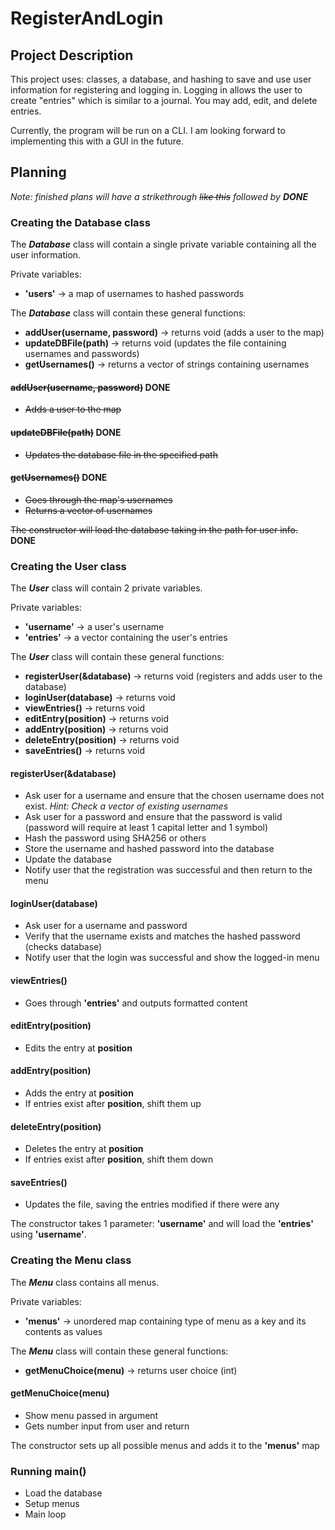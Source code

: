 # RegisterAndLogin

## Project Description
This project uses: classes, a database, and hashing to save and use user information for registering and logging in. Logging in allows the user to create "entries" which is similar to a journal. You may add, edit, and delete entries.

Currently, the program will be run on a CLI. I am looking forward to implementing this with a GUI in the future.


## Planning
_Note: finished plans will have a strikethrough ~~like this~~ followed by __DONE___


### Creating the Database class
The ***Database*** class will contain a single private variable containing all the user information.

Private variables:
- __'users'__ -> a map of usernames to hashed passwords

The ***Database*** class will contain these general functions:
- __addUser(username, password)__ -> returns void (adds a user to the map)
- __updateDBFile(path)__ -> returns void (updates the file containing usernames and passwords)
- __getUsernames()__ -> returns a vector of strings containing usernames

#### ~~addUser(username, password)~~ __DONE__
- ~~Adds a user to the map~~

#### ~~updateDBFile(path)~~ __DONE__
- ~~Updates the database file in the specified path~~

#### ~~getUsernames()~~ __DONE__
- ~~Goes through the map's usernames~~
- ~~Returns a vector of usernames~~

~~The constructor will load the database taking in the path for user info.~~ __DONE__


### Creating the User class
The ***User*** class will contain 2 private variables.

Private variables:
- __'username'__ -> a user's username
- __'entries'__ -> a vector containing the user's entries

The ***User*** class will contain these general functions:
- __registerUser(&database)__ -> returns void (registers and adds user to the database)
- __loginUser(database)__ -> returns void
- __viewEntries()__ -> returns void
- __editEntry(position)__ -> returns void
- __addEntry(position)__ -> returns void
- __deleteEntry(position)__ -> returns void
- __saveEntries()__ -> returns void

#### registerUser(&database)
- Ask user for a username and ensure that the chosen username does not exist. _Hint: Check a vector of existing usernames_
- Ask user for a password and ensure that the password is valid (password will require at least 1 capital letter and 1 symbol)
- Hash the password using SHA256 or others
- Store the username and hashed password into the database
- Update the database
- Notify user that the registration was successful and then return to the menu

#### loginUser(database)
- Ask user for a username and password
- Verify that the username exists and matches the hashed password (checks database)
- Notify user that the login was successful and show the logged-in menu

#### viewEntries()
- Goes through __'entries'__ and outputs formatted content

#### editEntry(position)
- Edits the entry at __position__

#### addEntry(position)
- Adds the entry at __position__
- If entries exist after __position__, shift them up

#### deleteEntry(position)
- Deletes the entry at __position__
- If entries exist after __position__, shift them down

#### saveEntries()
- Updates the file, saving the entries modified if there were any

The constructor takes 1 parameter: __'username'__ and will load the __'entries'__ using __'username'__.


### Creating the Menu class
The ***Menu*** class contains all menus.

Private variables:
- __'menus'__ -> unordered map containing type of menu as a key and its contents as values

The ***Menu*** class will contain these general functions:
- __getMenuChoice(menu)__ -> returns user choice (int)

#### getMenuChoice(menu)
- Show menu passed in argument
- Gets number input from user and return

The constructor sets up all possible menus and adds it to the __'menus'__ map


### Running main()
- Load the database
- Setup menus
- Main loop
